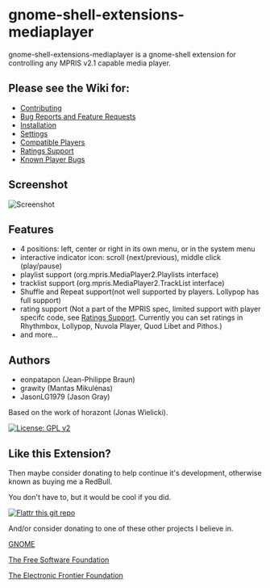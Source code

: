 # gnome-shell-extensions-mediaplayer

gnome-shell-extensions-mediaplayer is a gnome-shell extension for controlling
any MPRIS v2.1 capable media player.

## Please see the Wiki for:
  * [Contributing](https://github.com/JasonLG1979/gnome-shell-extensions-mediaplayer/wiki/Contributing)
  * [Bug Reports and Feature Requests](https://github.com/JasonLG1979/gnome-shell-extensions-mediaplayer/wiki/Bug-Reports-and-Feature-Requests)
  * [Installation](https://github.com/JasonLG1979/gnome-shell-extensions-mediaplayer/wiki/Installation)
  * [Settings](https://github.com/JasonLG1979/gnome-shell-extensions-mediaplayer/wiki/Settings)
  * [Compatible Players](https://github.com/JasonLG1979/gnome-shell-extensions-mediaplayer/wiki/Compatible-players)
  * [Ratings Support](https://github.com/JasonLG1979/gnome-shell-extensions-mediaplayer/wiki/Ratings-Support)
  * [Known Player Bugs](https://github.com/JasonLG1979/gnome-shell-extensions-mediaplayer/wiki/Known-Player-Bugs)

## Screenshot

![Screenshot](https://github.com/JasonLG1979/gnome-shell-extensions-mediaplayer/raw/master/data/screenshot.png)

## Features

- 4 positions: left, center or right in its own menu, or in the system menu
- interactive indicator icon: scroll (next/previous), middle click (play/pause)
- playlist support (org.mpris.MediaPlayer2.Playlists interface)
- tracklist support (org.mpris.MediaPlayer2.TrackList interface)
- Shuffle and Repeat support(not well supported by players. Lollypop has full support)
- rating support (Not a part of the MPRIS spec, limited support with player specifc code, see [Ratings Support](https://github.com/JasonLG1979/gnome-shell-extensions-mediaplayer/wiki/Ratings-Support). Currently you can set ratings in Rhythmbox, Lollypop, Nuvola Player, Quod Libet and Pithos.)
- and more...

## Authors

  * eonpatapon (Jean-Philippe Braun)
  * grawity (Mantas Mikulėnas)
  * JasonLG1979 (Jason Gray)

Based on the work of horazont (Jonas Wielicki).

[![License: GPL v2](https://img.shields.io/badge/License-GPL%20v2-blue.svg)](https://www.gnu.org/licenses/old-licenses/gpl-2.0.en.html)

## Like this Extension?

Then maybe consider donating to help continue it's development, otherwise known as buying me a RedBull.

You don't have to, but it would be cool if you did.

[![Flattr this git repo](https://api.flattr.com/button/flattr-badge-large.png)](https://flattr.com/submit/auto?user_id=JasonLG1979&url=https://github.com/JasonLG1979/gnome-shell-extensions-mediaplayer)

And/or consider donating to one of these other projects I believe in.

[GNOME](https://www.gnome.org/support-gnome/donate/)

[The Free Software Foundation](https://www.fsf.org/about/ways-to-donate/)

[The Electronic Frontier Foundation](https://supporters.eff.org/donate/)

